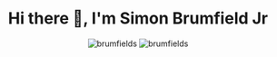 <h1 align="center">Hi there 👋, I'm Simon Brumfield Jr</h1>

<!--
**brumfields/brumfields** is a ✨ _special_ ✨ repository because its `README.md` (this file) appears on your GitHub profile.

Here are some ideas to get you started:

- 🔭 I’m currently working on ...
- 🌱 I’m currently learning ...
- 👯 I’m looking to collaborate on ...
- 🤔 I’m looking for help with ...
- 💬 Ask me about ...
- 📫 How to reach me: ...
- 😄 Pronouns: ...
- ⚡ Fun fact: ...
-->

<p align="center"> 
    <img src="https://github-readme-stats.vercel.app/api?username=brumfields&show_icons=true" alt="brumfields" /> 
    <img src="https://github-readme-stats.anuraghazra1.vercel.app/api/top-langs/?username=brumfields&layout=compact" alt="brumfields" />
 </p>
